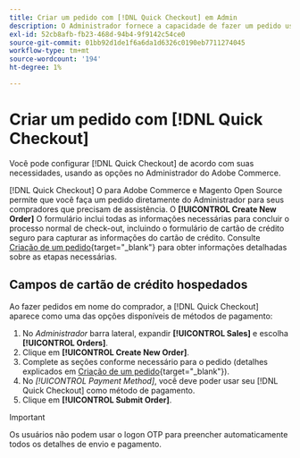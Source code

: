 ```yaml
---
title: Criar um pedido com [!DNL Quick Checkout] em Admin
description: O Administrador fornece a capacidade de fazer um pedido usando [!DNL Quick Checkout] diretamente do Administrador por um comerciante para seus clientes que precisam de assistência.
exl-id: 52cb8afb-fb23-468d-94b4-9f9142c54ce0
source-git-commit: 01bb92d1de1f6a6da1d6326c0190eb7711274045
workflow-type: tm+mt
source-wordcount: '194'
ht-degree: 1%

---
```


# Criar um pedido com [!DNL Quick Checkout]

Você pode configurar [!DNL Quick Checkout] de acordo com suas necessidades, usando as opções no Administrador do Adobe Commerce.

[!DNL Quick Checkout] O para Adobe Commerce e Magento Open Source permite que você faça um pedido diretamente do Administrador para seus compradores que precisam de assistência. O **[!UICONTROL Create New Order]** O formulário inclui todas as informações necessárias para concluir o processo normal de check-out, incluindo o formulário de cartão de crédito seguro para capturar as informações do cartão de crédito. Consulte [Criação de um pedido](https://docs.magento.com/user-guide/customers/customer-account-create-order.html){target=&quot;_blank&quot;} para obter informações detalhadas sobre as etapas necessárias.

## Campos de cartão de crédito hospedados

Ao fazer pedidos em nome do comprador, a [!DNL Quick Checkout] aparece como uma das opções disponíveis de métodos de pagamento:

1. No _Administrador_ barra lateral, expandir **[!UICONTROL Sales]** e escolha **[!UICONTROL Orders]**.
1. Clique em **[!UICONTROL Create New Order]**.
1. Complete as seções conforme necessário para o pedido (detalhes explicados em [Criação de um pedido](https://docs.magento.com/user-guide/customers/customer-account-create-order.html){target=&quot;_blank&quot;}).
1. No _[!UICONTROL Payment Method]_, você deve poder usar seu [!DNL Quick Checkout] como método de pagamento.
1. Clique em **[!UICONTROL Submit Order]**.

>[!IMPORTANT]
>
> Os usuários não podem usar o logon OTP para preencher automaticamente todos os detalhes de envio e pagamento.
